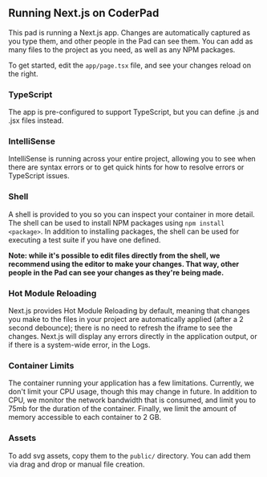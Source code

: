 ## Running Next.js on CoderPad

This pad is running a Next.js app. Changes are automatically captured as you type them, and other people in the Pad can see them. You can add as many files to the project as you need, as well as any NPM packages.

To get started, edit the `app/page.tsx` file, and see your changes reload on the right.

### TypeScript

The app is pre-configured to support TypeScript, but you can define .js and .jsx files instead.

### IntelliSense

IntelliSense is running across your entire project, allowing you to see when there are syntax errors or to get quick hints for how to resolve errors or TypeScript issues.

### Shell

A shell is provided to you so you can inspect your container in more detail. The shell can be used to install NPM packages using `npm install <package>`. In addition to installing packages, the shell can be used for executing a test suite if you have one defined.

**Note: while it's possible to edit files directly from the shell, we recommend using the editor to make your changes. That way, other people in the Pad can see your changes as they're being made.**

### Hot Module Reloading

Next.js provides Hot Module Reloading by default, meaning that changes you make to the files in your project are automatically applied (after a 2 second debounce); there is no need to refresh the iframe to see the changes. Next.js will display any errors directly in the application output, or if there is a system-wide error, in the Logs.

### Container Limits

The container running your application has a few limitations. Currently, we don't limit your CPU usage, though this may change in future. In addition to CPU, we monitor the network bandwidth that is consumed, and limit you to 75mb for the duration of the container. Finally, we limit the amount of memory accessible to each container to 2 GB.

### Assets

To add svg assets, copy them to the `public/` directory. You can add them via drag and drop or manual file creation.
